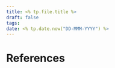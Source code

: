 ```yaml
---
title: <% tp.file.title %>
draft: false
tags: 
date: <% tp.date.now("DD-MMM-YYYY") %>
---
```

# References


